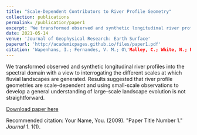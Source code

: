 ```yaml
---
title: "Scale-Dependent Contributors to River Profile Geometry"
collection: publications
permalink: /publication/paper1
excerpt: 'We transformed observed and synthetic longitudinal river profiles into the spectral domain with a view to interrogating the different scales at which fluvial landscapes are generated. Results suggested that river profile geometries are scale-dependent and using small-scale observations to develop a general understanding of large-scale landscape evolution is not straightforward.'
date: 2021-05-14
venue: 'Journal of Geophysical Research: Earth Surface'
paperurl: 'http://academicpages.github.io/files/paper1.pdf'
citation: 'Wapenhans, I.; Fernandes, V. M.; O\'Malley, C.; White, N.; Roberts, G. G. (2021). &quot;Scale-Dependent Contributors to River Profile Geometry.&quot; <i>Journal of Geophysical Research</i>'
---
```

We transformed observed and synthetic longitudinal river profiles into the spectral domain with a view to interrogating the different scales at which fluvial landscapes are generated. Results suggested that river profile geometries are scale-dependent and using small-scale observations to develop a general understanding of large-scale landscape evolution is not straightforward.

[Download paper here](http://academicpages.github.io/files/paper1.pdf)

Recommended citation: Your Name, You. (2009). "Paper Title Number 1." <i>Journal 1</i>. 1(1).
